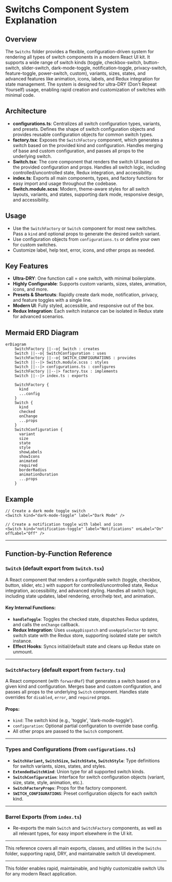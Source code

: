 # Switchs Component System Explanation

## Overview

The `Switchs` folder provides a flexible, configuration-driven system for rendering all types of switch components in a modern React UI kit. It supports a wide range of switch kinds (toggle, checkbox-switch, button-switch, slider-switch, dark-mode-toggle, notification-toggle, privacy-switch, feature-toggle, power-switch, custom), variants, sizes, states, and advanced features like animation, icons, labels, and Redux integration for state management. The system is designed for ultra-DRY (Don't Repeat Yourself) usage, enabling rapid creation and customization of switches with minimal code.

## Architecture

- **configurations.ts**: Centralizes all switch configuration types, variants, and presets. Defines the shape of switch configuration objects and provides reusable configuration objects for common switch types.
- **factory.tsx**: Exposes the `SwitchFactory` component, which generates a switch based on the provided kind and configuration. Handles merging of base and custom configuration, and passes all props to the underlying switch.
- **Switch.tsx**: The core component that renders the switch UI based on the provided configuration and props. Handles all switch logic, including controlled/uncontrolled state, Redux integration, and accessibility.
- **index.ts**: Exports all main components, types, and factory functions for easy import and usage throughout the codebase.
- **Switch.module.scss**: Modern, theme-aware styles for all switch layouts, variants, and states, supporting dark mode, responsive design, and accessibility.

## Usage

- Use the `SwitchFactory` or `Switch` component for most new switches. Pass a `kind` and optional props to generate the desired switch variant.
- Use configuration objects from `configurations.ts` or define your own for custom switches.
- Customize label, help text, error, icons, and other props as needed.

## Key Features

- **Ultra-DRY**: One function call = one switch, with minimal boilerplate.
- **Highly Configurable**: Supports custom variants, sizes, states, animation, icons, and more.
- **Presets & Shortcuts**: Rapidly create dark mode, notification, privacy, and feature toggles with a single line.
- **Modern UI**: Fully styled, accessible, and responsive out of the box.
- **Redux Integration**: Each switch instance can be isolated in Redux state for advanced scenarios.

## Mermaid ERD Diagram

```mermaid
erDiagram
    SwitchFactory ||--o{ Switch : creates
    Switch ||--o{ SwitchConfiguration : uses
    SwitchFactory ||--o{ SWITCH_CONFIGURATIONS : provides
    Switch ||--|> Switch.module.scss : styles
    Switch ||--|> configurations.ts : configures
    SwitchFactory ||--|> factory.tsx : implements
    Switch ||--|> index.ts : exports

    SwitchFactory {
      kind
      ...config
    }
    Switch {
      kind
      checked
      onChange
      ...props
    }
    SwitchConfiguration {
      variant
      size
      state
      style
      showLabels
      showIcons
      animated
      required
      borderRadius
      animationDuration
      ...props
    }
```

## Example

```tsx
// Create a dark mode toggle switch
<Switch kind="dark-mode-toggle" label="Dark Mode" />

// Create a notification toggle with label and icon
<Switch kind="notification-toggle" label="Notifications" onLabel="On" offLabel="Off" />
```

---

## Function-by-Function Reference

### `Switch` (default export from `Switch.tsx`)

A React component that renders a configurable switch (toggle, checkbox, button, slider, etc.) with support for controlled/uncontrolled state, Redux integration, accessibility, and advanced styling. Handles all switch logic, including state updates, label rendering, error/help text, and animation.

#### Key Internal Functions:

- **`handleToggle`**: Toggles the checked state, dispatches Redux updates, and calls the `onChange` callback.
- **Redux Integration**: Uses `useAppDispatch` and `useAppSelector` to sync switch state with the Redux store, supporting isolated state per switch instance.
- **Effect Hooks**: Syncs initial/default state and cleans up Redux state on unmount.

---

### `SwitchFactory` (default export from `factory.tsx`)

A React component (with `forwardRef`) that generates a switch based on a given kind and configuration. Merges base and custom configuration, and passes all props to the underlying `Switch` component. Handles state overrides for `disabled`, `error`, and `required` props.

#### Props:

- `kind`: The switch kind (e.g., 'toggle', 'dark-mode-toggle').
- `configuration`: Optional partial configuration to override base config.
- All other props are passed to the `Switch` component.

---

### Types and Configurations (from `configurations.ts`)

- **`SwitchVariant`, `SwitchSize`, `SwitchState`, `SwitchStyle`**: Type definitions for switch variants, sizes, states, and styles.
- **`ExtendedSwitchKind`**: Union type for all supported switch kinds.
- **`SwitchConfiguration`**: Interface for switch configuration objects (variant, size, state, style, animation, etc.).
- **`SwitchFactoryProps`**: Props for the factory component.
- **`SWITCH_CONFIGURATIONS`**: Preset configuration objects for each switch kind.

---

### Barrel Exports (from `index.ts`)

- Re-exports the main `Switch` and `SwitchFactory` components, as well as all relevant types, for easy import elsewhere in the UI kit.

---

This reference covers all main exports, classes, and utilities in the `Switchs` folder, supporting rapid, DRY, and maintainable switch UI development.

---

This folder enables rapid, maintainable, and highly customizable switch UIs for any modern React application.
